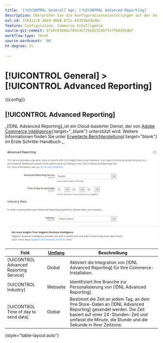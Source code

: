 ```yaml
---
title: '[!UICONTROL General] &gt; [!UICONTROL Advanced Reporting]'
description: Überprüfen Sie die Konfigurationseinstellungen auf der Seite [!UICONTROL General] &gt; [!UICONTROL Advanced Reporting] des Commerce-Administrators.
exl-id: 3f6311c8-3849-4608-8f2c-64359bd3edbc
feature: Configuration, Commerce Intelligence
source-git-commit: b710c0368dc765e3bf25e82324bffe7fb8192dbf
workflow-type: tm+mt
source-wordcount: '96'
ht-degree: 1%

---
```


# [!UICONTROL General] > [!UICONTROL Advanced Reporting]

{{config}}

## [!UICONTROL Advanced Reporting]

_[!DNL Advanced Reporting]_ist ein Cloud-basierter Dienst, der von [Adobe Commerce Intelligence][1]{:target=&quot;_blank&quot;} unterstützt wird. Weitere Informationen finden Sie unter [Erweiterte Berichterstellung][2]{:target=&quot;_blank&quot;} im_ Erste Schritte-Handbuch _.

![Erweiterte Berichterstellung](./assets/advanced-reporting.png)<!-- zoom -->

<!-- [Advanced Reporting](https://docs.magento.com/user-guide/reports/advanced-reporting.html) -->

| Feld | [Umfang](../../getting-started/websites-stores-views.md#scope-settings) | Beschreibung |
|--- |--- |--- |
| [!UICONTROL Advanced Reporting Service] | Global | Aktiviert die Integration von [!DNL Advanced Reporting] für Ihre Commerce-Installation. |
| [!UICONTROL Industry] | Webseite | Identifiziert Ihre Branche zur Personalisierung von [!DNL Advanced Reporting]. |
| [!UICONTROL Time of day to send data] | Global | Bestimmt die Zeit an jedem Tag, an dem Ihre Store-Daten an [!DNL Advanced Reporting] gesendet werden. Die Zeit basiert auf einer 24-Stunden-Zeit und umfasst die Minute, die Stunde und die Sekunde in Ihrer Zeitzone. |

{style="table-layout:auto"}

[1]: https://experienceleague.adobe.com/docs/commerce-business-intelligence/mbi/getting-started.html
[2]: https://experienceleague.adobe.com/docs/commerce-admin/start/reporting/business-intelligence.html#advanced-reporting
